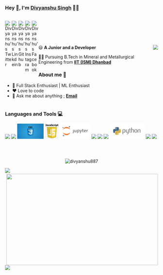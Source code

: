 ### Hey 👋, I'm [Divyanshu Singh](https://github.com/divyanshu887) 👨‍💻
<br/>
<a href="https://twitter.com/Divyans92992619">
  <img align="left" alt="Divyanshu's Twitter" width="22px" src="https://cdn.jsdelivr.net/npm/simple-icons@v3/icons/twitter.svg" />
</a>
<a href="https://www.linkedin.com/in/divyanshu-singh-486772195/">
  <img align="left" alt="Divyanshu's Linkdein" width="22px" src="https://cdn.jsdelivr.net/npm/simple-icons@v3/icons/linkedin.svg" />
</a>
<a href="https://github.com/divyanshu887">
  <img align="left" alt="Divyanshu's Github" width="22px" src="https://cdn.jsdelivr.net/npm/simple-icons@v3/icons/github.svg" />
</a>
<a href="https://www.instagram.com/thakur_5104/">
  <img align="left" alt="Divyanshu's Instagram" width="22px" src="https://cdn.jsdelivr.net/npm/simple-icons@v3/icons/instagram.svg" />
</a>
<a href="https://www.facebook.com/divyanshu.singh.549221">
  <img align="left" alt="Divyanshu's Facebook" width="22px" src="https://cdn.jsdelivr.net/npm/simple-icons@v3/icons/facebook.svg" />
</a>


<br/><br/><br/>

<img align="right" src="https://github.com/divyanshu887/divyanshu887/blob/main/assets/tenor.gif"/>

:smiley: **A Junior and a Developer** 

👨‍🎓 Pursuing B.Tech in Mineral and Metallurgical Engineering from [**IIT (ISM) Dhanbad**](https://iitism.ac.in/) 

### About me :eyes:

- :dart: Full Stack Enthusiast | ML Enthusiast
- :heart: Love to code
- :e-mail: Ask me about anything ; [**Email**](mailto:singhdivyanshu364@gmail.com)
<br/><br/>

### Languages and Tools :computer:
<code><a><img height="50" src="https://user-images.githubusercontent.com/42747200/46140125-da084900-c26d-11e8-8ea7-c45ae6306309.png"></a></code>
<code><a><img height="50" src="https://www.vectorlogo.zone/logos/w3_html5/w3_html5-ar21.svg"></a></code>
<code><a><img height="50" src="css.jpeg"></a></code>
<code><a><img height="50" src="js.png"></a></code>
<code><a><img height="50" src="jupyter.svg"></a></code>
<code><a><img height="50" src="https://i.imgur.com/1P0s3sj.png"></a></code>
<code><a><img height="50" src="https://i.imgur.com/zGPaKHL.jpg?1"></a></code>
<code><a><img height="50" src="https://www.vectorlogo.zone/logos/github/github-ar21.svg"></a></code>
<code><a><img height="50" src="pythonlogo.png"></a></code>
<code><a><img height="50" src="https://www.vectorlogo.zone/logos/pocoo_flask/pocoo_flask-ar21.svg"></a></code>
<code><a><img height="50" src="https://cdn1.iconfinder.com/data/icons/hawcons/32/699251-icon-24-file-sql-128.png"></a></code>

<br/><br/>

<!-- ![github activity graph](https://activity-graph.herokuapp.com/graph?username=divyanshu887&theme=xcode) -->


<p align="center"> <img src="https://github-readme-stats.vercel.app/api?username=divyanshu887&show_icons=true&theme=synthwave" alt="divyanshu887" /> </p>

<p align="left">
<img height="300px" src="https://github-readme-stats.vercel.app/api/top-langs/?username=divyanshu887&theme=synthwave">
<img align="right" height="300px" width="500px" src="https://github-readme-streak-stats.herokuapp.com/?user=divyanshu887&theme=synthwave">
</p>
<img src="https://activity-graph.herokuapp.com/graph?username=divyanshu887&bg_color=2B213A&color=E5289E&line=DA5B0B&point=E1E8EB">
